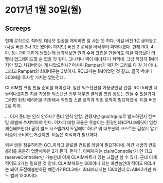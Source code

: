 # 2017년 1월 30일(월)

## Screeps
현재 로직으로 적어도 대규모 침공을 제외하면 잘 사는 듯 하다. 이걸 버전 1로 굳혀놓고(사실 버전 2나 3은 됐어야 하지만) 버전 2 로직을 바닥부터 짜봐야겠다. 현재 RCL 4다. 5는 까마득하게 남았는데 생각해보면 원격 수확 크립을 만들어도 이걸 지금보다 더 빨리 업그레이드할 순 없을 것 같다. 그나저나 벽이 에너지 다 쳐먹네. 그냥 적당히 1M까지만 짓고 치워버리는 게 나았으려나? 어차피 Rampart가 깨지면 그리로 다 갈 거 아냐. 그리고 Rampart의 최대내구는 3M이지. RCL2때는 1M이었던 것 같고. 결국 벽에다 300M을 투자할 가치는 없는건데.

CLAIM할 크립 만들 준비를 해야겠다. 일단 익스텐션을 가용량만큼 건설. RCL5되면 더늘어나겠지만 지금 가용한 익스텐션 전부 채우면 클레임 크립 정도는 만들 수 있을거다. 그러면 워킹 에리어을 지정해서 작업할 스폰 로직과 워킹 로직이 필요하겠네. 이걸 버전 2로 하자.

... 이거 폴더는 인식 안하나?
폴더 인식 안함. 안됐지만 grunt/gulp로 빌드하던지 전부 탑 레벨에 쑤셔박아야 한다. 어차피 대형 모듈은 못붙이는 환경인데(CPU크레딧이 엄청 제한돼보인다) 굳이 빌드 시스템까지 도입해야 하나? 뭐 대부분의 코스트는 길찾기 알고리즘이 소비하는거겠지만. 이놈은 최적화가 필요하다.

외부 방을 점유하려면 GCL이라고 글로벌 컨트롤 레벨이 필요하다네. 이건 내방의 컨트롤러를 충분히 업글해야만 2가 된다. 현재 1. 이때까지는 claimController가 안 되고 reserveController만 가능한데 이게 CLAIM파트가 있는 크립만 할 수 있다. 근데 이게 적어도 2개는 필요한 것 같네. CLAIM파트는 600이나 되는 비싼놈인데 적어도 RCL4는 돼야 도전해볼만하단 얘긴가? RCL3에서 최대에너지는 1300인데 CLAIM 2개만 해도 벌써 1200이다.
